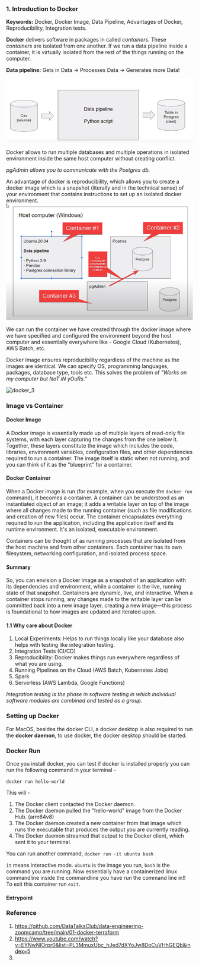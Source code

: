 ### 1. Introduction to Docker

**Keywords:** Docker, Docker Image, Data Pipeline, Advantages of Docker, Reproducibility, Integration tests.

**Docker** delivers software in packages in called *containers.* These *containers* are isolated from one another. If we run a data pipeline inside a container, it is virtually isolated from the rest of the things running on the computer.

**Data pipeline:** Gets in Data → Processes Data → Generates more Data!

![what is docker](./intro_to_docker/docker_1.png)

Docker allows to run multiple databases and multiple operations in isolated environment inside the same host computer without creating conflict.

*pgAdmin allows you to communicate with the Postgres db.*

An advantage of docker is reproducibility, which allows you to create a docker image which is a snapshot (literally and in the technical sense) of your environment that contains instructions to set up an isolated docker environment.
![docker example](./intro_to_docker/docker_2.png)

We can run the container we have created through the docker image where we have specified and configured the environment beyond the host computer and essentially everywhere like - Google Cloud (Kubernetes), AWS Batch, etc.

Docker Image ensures reproducibility regardless of the machine as the images are identical. We can specify OS, programming languages, packages, database type, tools etc. This solves the problem of *"Works on my computer but NoT iN yOuRs."*

![docker_3](/Users/shikailiu/Desktop/study_notes/Intro_to_docker/docker_3.png)

### Image vs Container

#### Docker Image

A Docker image is essentially made up of multiple layers of read-only file systems, with each layer capturing the changes from the one below it. Together, these layers constitute the image which includes the code, libraries, environment variables, configuration files, and other dependencies required to run a container. The image itself is static when not running, and you can think of it as the "blueprint" for a container.

#### Docker Container

When a Docker image is run (for example, when you execute the `docker run` command), it becomes a container. A container can be understood as an instantiated object of an image; it adds a writable layer on top of the image where all changes made to the running container (such as file modifications and creation of new files) occur. The container encapsulates everything required to run the application, including the application itself and its runtime environment. It's an isolated, executable environment.

Containers can be thought of as running processes that are isolated from the host machine and from other containers. Each container has its own filesystem, networking configuration, and isolated process space.

#### Summary

So, you can envision a Docker image as a snapshot of an application with its dependencies and environment, while a container is the live, running state of that snapshot. Containers are dynamic, live, and interactive. When a container stops running, any changes made to the writable layer can be committed back into a new image layer, creating a new image—this process is foundational to how images are updated and iterated upon.

#### 1.1 Why care about Docker

1. Local Experiments: Helps to run things locally like your database also helps with testing like integration testing.
2. Integration Tests (CI/CD)
3. Reproducibility: Docker makes things run everywhere regardless of what you are using.
4. Running Pipelines on the Cloud (AWS Batch, Kubernetes Jobs)
5. Spark
6. Serverless (AWS Lambda, Google Functions)

*Integration testing is the phase in software testing in which individual software modules are combined and tested as a group.*

### Setting up Docker
For MacOS, besides the docker CLI, a docker desktop is also required to run the **docker daemon**, to use docker, the docker desktop should be started.

### Docker Run
Once you install docker, you can test if docker is installed properly you can run the following command in your terminal -

```shell
docker run hello-world
```

This will -
1. The Docker client contacted the Docker daemon.
2. The Docker daemon pulled the "hello-world" image from the Docker Hub.
    (arm64v8)
3. The Docker daemon created a new container from that image which runs the
    executable that produces the output you are currently reading.
4. The Docker daemon streamed that output to the Docker client, which sent it
    to your terminal.

You can run another command, `docker run -it ubuntu bash`

`it` means interactive mode. `ubuntu` is the image you run, `bash` is the command you are running. Now essentially have a containerized linux commandline inside the commandline you have run the command line in!! To exit this container run ```exit```.

#### Entrypoint















### Reference

1. https://github.com/DataTalksClub/data-engineering-zoomcamp/tree/main/01-docker-terraform
2. https://www.youtube.com/watch?v=EYNwNlOrpr0&list=PL3MmuxUbc_hJed7dXYoJw8DoCuVHhGEQb&index=5
3. 